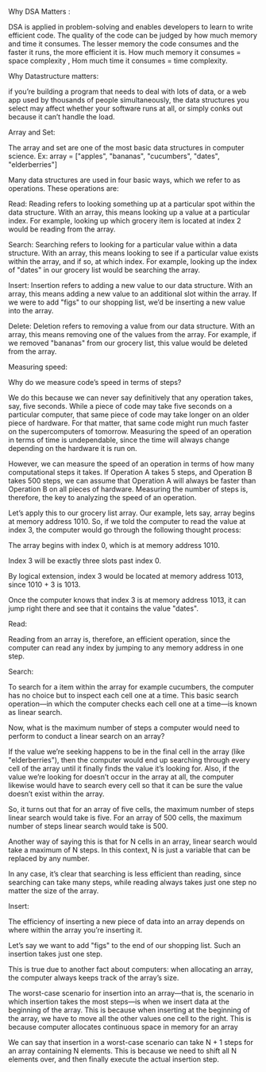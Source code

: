 Why DSA Matters :

  DSA is applied in problem-solving and enables developers to learn to write efficient code. The quality of the code can be judged by how much memory and     time it consumes. The lesser memory the code consumes and the faster it runs, the more efficient it is. How much memory it consumes = space complexity ,   Hom much time it consumes = time complexity.

Why Datastructure matters:

  if you’re building a program that needs to deal with lots of data, or a web app used by thousands of people simultaneously, the data structures you         select may affect whether your software runs at all, or simply conks out because it can’t handle the load.

Array and Set:

  The array and set are one of the most basic data structures in computer science. Ex: array = ["apples", "bananas", "cucumbers", "dates", "elderberries"]

Many data structures are used in four basic ways, which we refer to as operations. These operations are:

Read: Reading refers to looking something up at a particular spot within the data structure. With an array, this means looking up a value at a particular index. For example, looking up which grocery item is located at index 2 would be reading from the array.

Search: Searching refers to looking for a particular value within a data structure. With an array, this means looking to see if a particular value exists within the array, and if so, at which index. For example, looking up the index of "dates" in our grocery list would be searching the array.

Insert: Insertion refers to adding a new value to our data structure. With an array, this means adding a new value to an additional slot within the array. If we were to add "figs" to our shopping list, we’d be inserting a new value into the array.

Delete: Deletion refers to removing a value from our data structure. With an array, this means removing one of the values from the array. For example, if we removed "bananas" from our grocery list, this value would be deleted from the array.

Measuring speed:

Why do we measure code’s speed in terms of steps?

We do this because we can never say definitively that any operation takes, say, five seconds. While a piece of code may take five seconds on a particular computer, that same piece of code may take longer on an older piece of hardware. For that matter, that same code might run much faster on the supercomputers of tomorrow. Measuring the speed of an operation in terms of time is undependable, since the time will always change depending on the hardware it is run on.

However, we can measure the speed of an operation in terms of how many computational steps it takes. If Operation A takes 5 steps, and Operation B takes 500 steps, we can assume that Operation A will always be faster than Operation B on all pieces of hardware. Measuring the number of steps is, therefore, the key to analyzing the speed of an operation.

Let’s apply this to our grocery list array. Our example, lets say, array begins at memory address 1010. So, if we told the computer to read the value at index 3, the computer would go through the following thought process:


The array begins with index 0, which is at memory address 1010.

Index 3 will be exactly three slots past index 0.

By logical extension, index 3 would be located at memory address 1013, since 1010 + 3 is 1013.

Once the computer knows that index 3 is at memory address 1013, it can jump right there and see that it contains the value "dates".


Read:

Reading from an array is, therefore, an efficient operation, since the computer can read any index by jumping to any memory address in one step. 

Search:
 
To search for a item within the array for example cucumbers, the computer has no choice but to inspect each cell one at a time. This basic search operation—in which the computer checks each cell one at a time—is known as linear search.

Now, what is the maximum number of steps a computer would need to perform to conduct a linear search on an array?

If the value we’re seeking happens to be in the final cell in the array (like "elderberries"), then the computer would end up searching through every cell of the array until it finally finds the value it’s looking for. Also, if the value we’re looking for doesn’t occur in the array at all, the computer likewise would have to search every cell so that it can be sure the value doesn’t exist within the array.

So, it turns out that for an array of five cells, the maximum number of steps linear search would take is five. For an array of 500 cells, the maximum number of steps linear search would take is 500.

Another way of saying this is that for N cells in an array, linear search would take a maximum of N steps. In this context, N is just a variable that can be replaced by any number.

In any case, it’s clear that searching is less efficient than reading, since searching can take many steps, while reading always takes just one step no matter the size of the array.

Insert:

The efficiency of inserting a new piece of data into an array depends on where within the array you’re inserting it.

Let’s say we want to add "figs" to the end of our shopping list. Such an insertion takes just one step.

This is true due to another fact about computers: when allocating an array, the computer always keeps track of the array’s size.

The worst-case scenario for insertion into an array—that is, the scenario in which insertion takes the most steps—is when we insert data at the beginning of the array. This is because when inserting at the beginning of the array, we have to move all the other values one cell to the right. This is because computer allocates continuous space in memory for an array

We can say that insertion in a worst-case scenario can take N + 1 steps for an array containing N elements. This is because we need to shift all N elements over, and then finally execute the actual insertion step.
